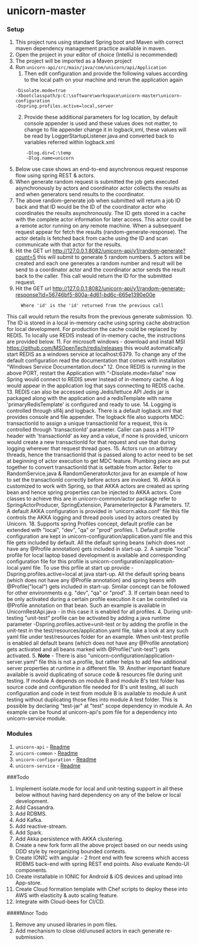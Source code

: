 # unicorn-master

### Setup
1. This project runs using standard Spring boot and Maven with correct maven dependency management practice available in maven.
2. Open the project in your editor of choice (IntelliJ is recommended)
3. The project will be imported as a Maven project
4. Run `unicorn-api/src/main/java/com/unicorn/api/Application` 
    1. Then edit configuration and provide the following values according to the local path on your machine and rerun the application again
    ```
    -Disolate.mode=true
    -Xbootclasspath/p:C:\software\workspace\unicorn-master\unicorn-configuration
    -Dspring.profiles.active=local,server
    ```
    2. Provide these additional parameters for log location, by default console appender is used and these values does not matter, to change to file appender change it in logback,xml, these values will be read by LoggerStartupListener.java and converted back to variables referred within logback.xml
    ```
        -Dlog.dir=C:\temp
        -Dlog.name=unicorn
    ```
5. Below use case shows an end-to-end asynchronous request response flow using spring REST & actors.
6. When generate random request is submitted the job gets executed asynchronously by actors and coordinator actor collects the results as and when generators send results to the coordinator. 
7. The above random-generate job when submitted will return a job ID back and that ID would be the ID of the coordinator actor who coordinates the results asynchronously. The ID gets stored in a cache with the complete actor information for later access. This actor could be a remote actor running on any remote machine. When a subsequent request appear for fetch the results (random-generate-response). The actor details is fetched back from cache using the ID and scan communicate with that actor for the results.
8. Hit the GET url http://127.0.0.1:8082/unicorn-api/v1/random-generate?count=5 this will submit to generate 5 random numbers. 5 actors will be created and each one generates a random number and result will be send to a coordinator actor and the coordinator actor sends the result back to the caller. This call would return the ID for the submitted request.
9. Hit the GET url http://127.0.0.1:8082/unicorn-api/v1/random-generate-response?id=56746bf5-800a-4d61-bd6c-665e1390e00e
    ```
      Where 'id' is the 'id' returned from the previous call
     ```
  This call would return the results from the previous generate submission. 
10. The ID is stored in a local in-memory cache using spring cache abstraction for local development. For production the cache could be replaced by REDIS. To locally use REDIS instead of in-memory cache, the instructions are provided below. 
11. For microsoft windows - download and install MSI  https://github.com/MSOpenTech/redis/releases this would automatically start REDIS as a windows service at localhost:6379. To change any of the default configuration read the documentation that comes with installation "Windows Service Documentation.docx"
12. Once REDIS is running in the above PORT, restart the Application with "-Disolate.mode=false" now Spring would connect to REDIS sever instead of in-memory cache. A log would appear in the application log that says connecting to REDIS cache.
13. REDIS can also be accessed using Jedis/lettuce API Jedis jar is packaged along with the application and a redisTemplate with name 'primaryRedisTemplate' is configured and ready to use. 
14. Logging is controlled through slf4j and logback. There is a default logback.xml that provides console and file appender. The logback file also supports MDC: transactionId to assign a unique transactionId for a request, this is controlled through 'transactionId' parameter. Caller can pass a HTTP header with 'transactionId' as key and a value, if none is provided, unicorn would create a new transactionId for that request and use that during logging wherever that request thread goes.
15. Actors run on arbitrary threads, hence the transactionId that is passed along to actor need to be set at beginning of actor execution to get MDC feature. Plumbing piece are put together to convert transactionId that is settable from actor. Refer to RandomService.java & RandomGeneratorActor.java for an example of how to set the transactionId correctly before actors are invoked. 
16. AKKA is customized to work with Spring, so that AKKA actors are created as spring bean and hence spring properties can be injected to AKKA actors. Core classes to achieve this are in unicorn-common/actor package refer to SpringActorProducer, SpringExtension, ParameterInjector & Parameters. 
17. A default AKKA configuration is provided in 'unicorn.akka.conf' file this file controls the AKKA logging and thread pools used by actors created by Unicorn. 
18. Supports spring Profiles concept, default profile can be extended with "local", "dev", "qa" or "prod" profiles.
    1. Default profile configuration are kept in unicorn-configuration/application.yaml file and this file gets included by default. All the default spring beans (which does not have any @Profile annotation) gets included in start-up. 
    2. A sample "local" profile for local laptop based development is available and corresponding configuration file for this profile is unicorn-configuration/application-local.yaml file. To use this prfile at start up provide -Dspring.profiles.active=local at java start-up. All the default spring beans (which does not have any @Profile annotation) and spring beans with @Profile("local") gets included in start-up. Similar concept can be followed for other environments e.g. "dev", "qa" or "prod".
    3. If certain bean need to be only activated during a certain profile execution it can be controlled via @Profile annotation on that bean. Such an example is available in UnicornRestApi.java - in this case it is enabled for all profiles.
    4. During unit-testing "unit-test" profile can be activated by adding a java runtime parameter -Dspring.profiles.active=unit-test or by adding the profile in the unit-test in the test/resources/application.yaml file, take a look at any such yaml file under test/resources folder for an example. When unit-test profile is enabled all default beans (which does not have any @Profile annotation) gets activated and all beans marked with @Profile("unit-test") gets activated. 
    5. **Note** - There is also "unicorn-configuration/application-server.yaml" file this is not a profile, but rather helps to add few additional server properties at runtime in a different file. 
19. Another important feature available is avoid duplicating of soruce code & resources file during unit testing. If module A depends on module B and module B's test folder has source code and configuration file needed for B's unit testing, all such configuration and code in test from module B is available to module A unit testing without duplicating those files into module A test folder. This is possible by declaring "test-jar" at "test" scope dependency in module A. An example can be found at unicorn-api's pom file for a dependency into unicorn-service module.  

### Modules
1. `unicorn-api` - [Readme](./unicorn-api/README.md) 
2. `unicorn-common` - [Readme](./unicorn-common/README.md)
3. `unicorn-configuration` - [Readme](./unicorn-configuration/README.md)
4. `unicorn-service` - [Readme](./unicorn-service/README.md)

###Todo

1. Implement isolate.mode for local and unit-testing support in all these below  without having hard dependency on any of the below or local development.
2. Add Cassandra.
3. Add RDBMS.
4. Add Kafka.
5. Add reactive-stream.
6. Add Spark. 
7. Add Akka persistence with AKKA clustering. 
8. Create a new fork form all the above project based on our needs using DDD style by reorganizing bounded contexts.
9. Create IONIC with angular - 2 front end with few screens which access RDBMS back-end with spring REST end points. Also evaluate Kendo-UI components.
10. Create installable in IONIC for Android & iOS devices and upload into App-store.
11. Create Cloud formation template with Chef scripts to deploy these into AWS with elasticity & auto scaling feature.
12. Integrate with Cloud-bees for CI/CD.

####Minor Todo
1. Remove any unused libraries in pom files.
2. Add mechanism to close old/unused actors in each generate re-submission.
